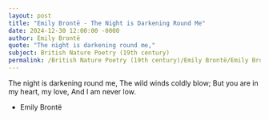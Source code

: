 ```yaml
---
layout: post
title: "Emily Brontë - The Night is Darkening Round Me"
date: 2024-12-30 12:00:00 -0000
author: Emily Brontë
quote: "The night is darkening round me,"
subject: British Nature Poetry (19th century)
permalink: /British Nature Poetry (19th century)/Emily Brontë/Emily Brontë - The Night is Darkening Round Me
---
```


The night is darkening round me,
The wild winds coldly blow;
But you are in my heart, my love,
And I am never low.

- Emily Brontë
